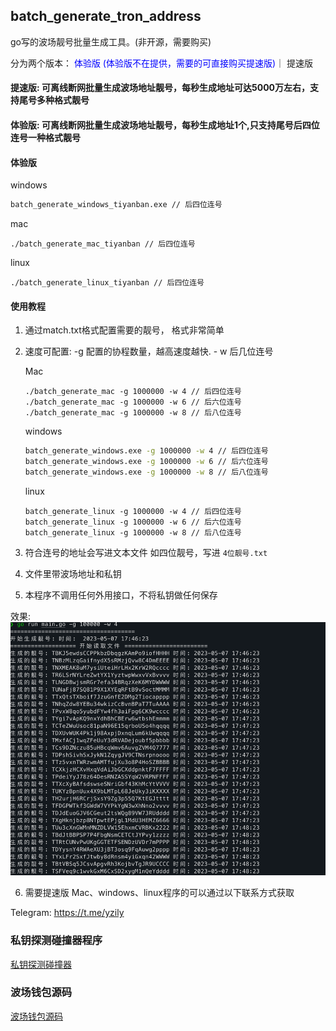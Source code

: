 ## batch_generate_tron_address

go写的波场靓号批量生成工具。(非开源，需要购买)

分为两个版本： <font color="blue">体验版 (体验版不在提供，需要的可直接购买提速版)</font>｜ 提速版 


####  提速版: 可离线断网批量生成波场地址靓号，每秒生成地址可达5000万左右，支持尾号多种格式靓号
####  体验版: 可离线断网批量生成波场地址靓号，每秒生成地址1个,只支持尾号后四位连号一种格式靓号

#### 体验版
windows
```cmd
batch_generate_windows_tiyanban.exe // 后四位连号
```

mac
```vim
./batch_generate_mac_tiyanban // 后四位连号
```

linux
```vim
./batch_generate_linux_tiyanban // 后四位连号
```



#### 使用教程

1. 通过match.txt格式配置需要的靓号， 格式非常简单

2. 速度可配置:  -g 配置的协程数量，越高速度越快.  - w 后几位连号

    Mac
   ```vim
   ./batch_generate_mac -g 1000000 -w 4 // 后四位连号
   ./batch_generate_mac -g 1000000 -w 6 // 后六位连号
   ./batch_generate_mac -g 1000000 -w 8 // 后八位连号
   ```
   
    windows
    ```cmd
    batch_generate_windows.exe -g 1000000 -w 4 // 后四位连号
    batch_generate_windows.exe -g 1000000 -w 6 // 后六位连号
    batch_generate_windows.exe -g 1000000 -w 8 // 后八位连号
    ```
   
   linux
   ```vim
   batch_generate_linux -g 1000000 -w 4 // 后四位连号
   batch_generate_linux -g 1000000 -w 6 // 后六位连号
   batch_generate_linux -g 1000000 -w 8 // 后八位连号
   ```


3. 符合连号的地址会写进文本文件 如四位靓号，写进 `4位靓号.txt`

4. 文件里带波场地址和私钥

5. 本程序不调用任何外用接口，不将私钥做任何保存

效果:
![avatoar](./4wei.png)

6. 需要提速版 Mac、windows、linux程序的可以通过以下联系方式获取

Telegram: https://t.me/yzily


### 私钥探测碰撞器程序 
<a href="https://github.com/au389a/tron_collider" target="_blank">私钥探测碰撞器</a>

### 波场钱包源码
<a href="https://github.com/au389a/tron-wallet" target="_blank">波场钱包源码</a>

